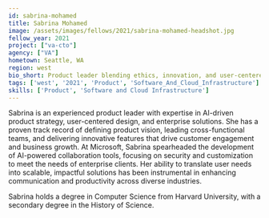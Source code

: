 ```yaml
---
id: sabrina-mohamed
title: Sabrina Mohamed
image: /assets/images/fellows/2021/sabrina-mohamed-headshot.jpg
fellow_year: 2021
project: ["va-cto"]
agency: ["VA"]
hometown: Seattle, WA
region: west
bio_short: Product leader blending ethics, innovation, and user-centered design in tech.
tags: ['west', '2021', 'Product', 'Software_And_Cloud_Infrastructure']
skills: ['Product', 'Software and Cloud Infrastructure']
---
```

Sabrina is an experienced product leader with expertise in AI-driven product strategy, user-centered design, and enterprise solutions. She has a proven track record of defining product vision, leading cross-functional teams, and delivering innovative features that drive customer engagement and business growth. At Microsoft, Sabrina spearheaded the development of AI-powered collaboration tools, focusing on security and customization to meet the needs of enterprise clients. Her ability to translate user needs into scalable, impactful solutions has been instrumental in enhancing communication and productivity across diverse industries.

Sabrina holds a degree in Computer Science from Harvard University, with a secondary degree in the History of Science.
